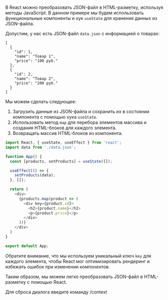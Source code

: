 В React можно преобразовать JSON-файл в HTML-разметку, используя методы JavaScript. В данном примере мы будем использовать функциональные компоненты и хук `useState` для хранения данных из JSON-файла.

Допустим, у нас есть JSON-файл `data.json` с информацией о товарах:

```
[
  {
    "id": 1,
    "name": "Товар 1",
    "price": "100 руб."
  },
  {
    "id": 2,
    "name": "Товар 2",
    "price": "200 руб."
  }
]
```

Мы можем сделать следующее:

1. Загрузить данные из JSON-файла и сохранить их в состоянии компонента с помощью хука `useState`.
2. Использовать метод `map` для перебора элементов массива и создания HTML-блоков для каждого элемента.
3. Возвращать массив HTML-блоков из компонента.

```javascript
import React, { useState, useEffect } from 'react';
import data from './data.json';

function App() {
  const [products, setProducts] = useState([]);

  useEffect(() => {
    setProducts(data);
  }, []);

  return (
    <div>
      {products.map(product => (
        <div key={product.id}>
          <h2>{product.name}</h2>
          <p>{product.price}</p>
        </div>
      ))}
    </div>
  )
}

export default App;
```

Обратите внимание, что мы используем уникальный ключ `key` для каждого элемента, чтобы React мог оптимизировать рендеринг и избежать ошибок при изменении компонентов.

Таким образом, мы можем легко преобразовать JSON-файл в HTML-разметку с помощью React.

Для сброса диалога введите команду /context
